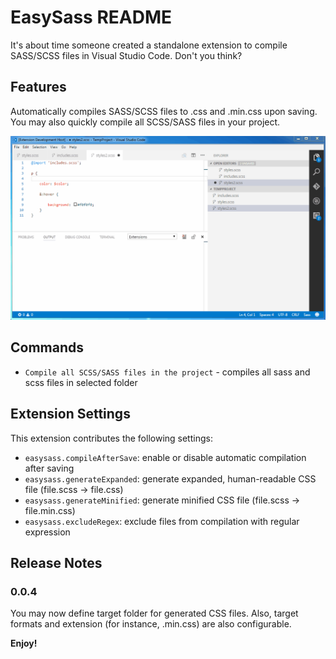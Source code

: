# EasySass README

It's about time someone created a standalone extension to compile SASS/SCSS files in Visual Studio Code. Don't you think?

## Features

Automatically compiles SASS/SCSS files to .css and .min.css upon saving. You may also quickly compile all SCSS/SASS files in your project.

![Demo](demo.gif)

## Commands

* `Compile all SCSS/SASS files in the project` - compiles all sass and scss files in selected folder

## Extension Settings

This extension contributes the following settings:

* `easysass.compileAfterSave`: enable or disable automatic compilation after saving
* `easysass.generateExpanded`: generate expanded, human-readable CSS file (file.scss -> file.css)
* `easysass.generateMinified`: generate minified CSS file (file.scss -> file.min.css)
* `easysass.excludeRegex`: exclude files from compilation with regular expression

## Release Notes

### 0.0.4

You may now define target folder for generated CSS files. Also, target formats and extension (for instance, .min.css) are also configurable.

**Enjoy!**
